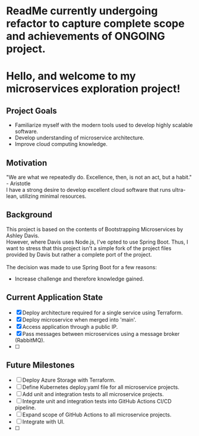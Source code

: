 # ReadMe currently undergoing refactor to capture complete scope and achievements of ONGOING project.

# Hello, and welcome to my microservices exploration project!

## Project Goals
- Familiarize myself with the modern tools used to develop highly scalable software.
- Develop understanding of microservice architecture.
- Improve cloud computing knowledge.

## Motivation 
"We are what we repeatedly do. Excellence, then, is not an act, but a habit." - Aristotle <br>
I have a strong desire to develop excellent cloud software that runs ultra-lean, utilizing minimal resources.

## Background
This project is based on the contents of Bootstrapping Microservices by Ashley Davis. <br>
However, where Davis uses Node.js, I've opted to use Spring Boot. Thus, I want to stress that this project isn't a simple fork of the project files provided by Davis but rather a complete port of the project. <br><br>
The decision was made to use Spring Boot for a few reasons:
- Increase challenge and therefore knowledge gained.


## Current Application State
- [X] Deploy architecture required for a single service using Terraform.
- [X] Deploy microservice when merged into 'main'.
- [X] Access application through a public IP.
- [X] Pass messages between microservices using a message broker (RabbitMQ).
- [ ] 

## Future Milestones
- [ ] Deploy Azure Storage with Terraform.
- [ ] Define Kubernetes deploy.yaml file for all microservice projects.
- [ ] Add unit and integration tests to all microservice projects.
- [ ] Integrate unit and integration tests into GitHub Actions CI/CD pipeline.
- [ ] Expand scope of GitHub Actions to all microservice projects.
- [ ] Integrate with UI.
- [ ] 

